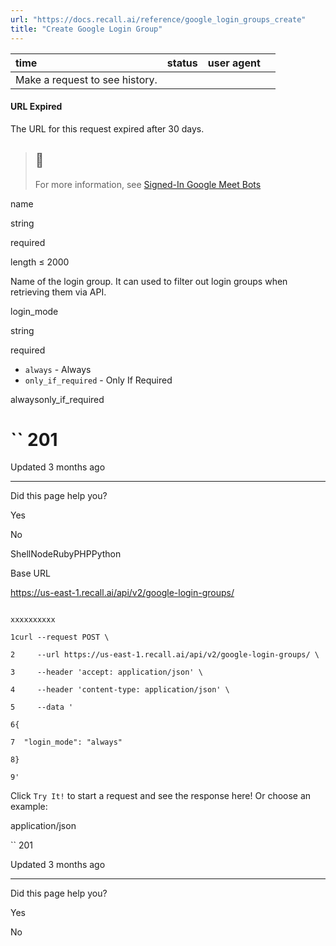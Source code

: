 ```yaml
---
url: "https://docs.recall.ai/reference/google_login_groups_create"
title: "Create Google Login Group"
---
```


| time | status | user agent |  |
| :-- | :-- | :-- | :-- |
| Make a request to see history. |

#### URL Expired

The URL for this request expired after 30 days.

> ## 📘
>
> For more information, see [Signed-In Google Meet Bots](https://docs.recall.ai/docs/google-meet-login-getting-started)

name

string

required

length ≤ 2000

Name of the login group. It can used to filter out login groups when retrieving them via API.

login\_mode

string

required

- `always` \- Always
- `only_if_required` \- Only If Required

alwaysonly\_if\_required

# `` 201

Updated 3 months ago

* * *

Did this page help you?

Yes

No

ShellNodeRubyPHPPython

Base URL

https://us-east-1.recall.ai/api/v2/google-login-groups/

```

xxxxxxxxxx

1curl --request POST \

2     --url https://us-east-1.recall.ai/api/v2/google-login-groups/ \

3     --header 'accept: application/json' \

4     --header 'content-type: application/json' \

5     --data '

6{

7  "login_mode": "always"

8}

9'

```

Click `Try It!` to start a request and see the response here! Or choose an example:

application/json

`` 201

Updated 3 months ago

* * *

Did this page help you?

Yes

No